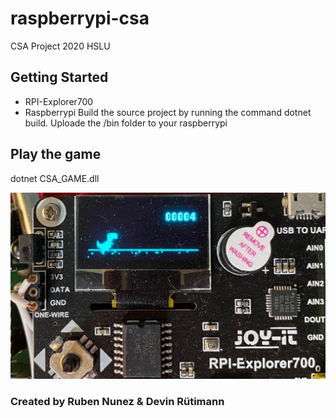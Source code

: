 # raspberrypi-csa
CSA Project 2020 HSLU

## Getting Started
- RPI-Explorer700
- Raspberrypi
Build the source project by running the command dotnet build. Uploade the /bin folder to your raspberrypi

## Play the game
dotnet CSA_GAME.dll

![alt text](https://github.com/RubenNunez/raspberrypi-csa/blob/main/CSA_GAME/Resources/raspberrypi-dino.jpg?raw=true)

### Created by Ruben Nunez & Devin Rütimann


